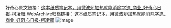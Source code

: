 好奇心原文链接：[这本纸质笔记本，用微波炉加热就能消除字迹_商业_好奇心日报-柯凌雁](https://www.qdaily.com/articles/7487.html)
WebArchive归档链接：[这本纸质笔记本，用微波炉加热就能消除字迹_商业_好奇心日报-柯凌雁](http://web.archive.org/web/20190623172410/https://www.qdaily.com/articles/7487.html)
![image](http://ww3.sinaimg.cn/large/007d5XDply1g3wjipyoxej30u02m47wh)